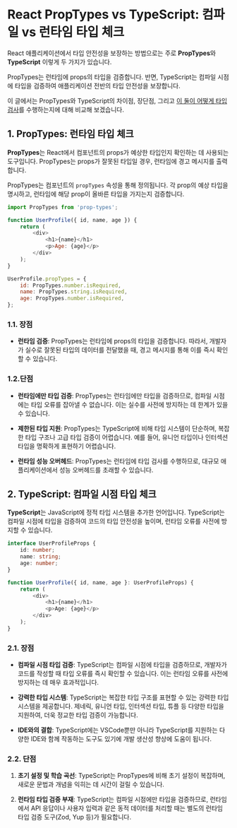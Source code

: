 # React PropTypes vs TypeScript: 컴파일 vs 런타임 타입 체크

React 애플리케이션에서 타입 안전성을 보장하는 방법으로는 주로 **PropTypes**와 **TypeScript** 이렇게 두 가지가 있습니다.

PropTypes는 런타임에 props의 타입을 검증합니다. 반면, TypeScript는 컴파일 시점에 타입을 검증하여 애플리케이션 전반의 타입 안전성을 보장합니다.
 
이 글에서는 PropTypes와 TypeScript의 차이점, 장단점, 그리고 [이 둘이 어떻게 타입 검사](https://devwiki.co.kr/post/typescript-compile-and-runtime)를 수행하는지에 대해 비교해 보겠습니다.

## 1. PropTypes: 런타임 타입 체크

**PropTypes**는 React에서 컴포넌트의 props가 예상한 타입인지 확인하는 데 사용되는 도구입니다.
 PropTypes는 props가 잘못된 타입일 경우, 런타임에 경고 메시지를 출력합니다.

PropTypes는 컴포넌트의 `propTypes` 속성을 통해 정의됩니다. 각 prop의 예상 타입을 명시하고, 런타임에 해당 prop이 올바른 타입을 가지는지 검증합니다.

```javascript
import PropTypes from 'prop-types';

function UserProfile({ id, name, age }) {
    return (
        <div>
            <h1>{name}</h1>
            <p>Age: {age}</p>
        </div>
    );
}

UserProfile.propTypes = {
    id: PropTypes.number.isRequired,
    name: PropTypes.string.isRequired,
    age: PropTypes.number.isRequired,
};
```

### 1.1. 장점

- **런타임 검증**: PropTypes는 런타임에 props의 타입을 검증합니다. 따라서, 개발자가 실수로 잘못된 타입의 데이터를 전달했을 때, 경고 메시지를 통해 이를 즉시 확인할 수 있습니다.

### 1.2.단점

- **런타임에만 타입 검증**: PropTypes는 런타임에만 타입을 검증하므로, 컴파일 시점에는 타입 오류를 잡아낼 수 없습니다. 이는 실수를 사전에 방지하는 데 한계가 있을 수 있습니다.

- **제한된 타입 지원**: PropTypes는 TypeScript에 비해 타입 시스템이 단순하며, 복잡한 타입 구조나 고급 타입 검증이 어렵습니다. 예를 들어, 유니언 타입이나 인터섹션 타입을 명확하게 표현하기 어렵습니다.

- **런타임 성능 오버헤드**: PropTypes는 런타임에 타입 검사를 수행하므로, 대규모 애플리케이션에서 성능 오버헤드를 초래할 수 있습니다.

## 2. TypeScript: 컴파일 시점 타입 체크

**TypeScript**는 JavaScript에 정적 타입 시스템을 추가한 언어입니다.
TypeScript는 컴파일 시점에 타입을 검증하여 코드의 타입 안전성을 높이며, 런타임 오류를 사전에 방지할 수 있습니다.

```typescript
interface UserProfileProps {
    id: number;
    name: string;
    age: number;
}

function UserProfile({ id, name, age }: UserProfileProps) {
    return (
        <div>
            <h1>{name}</h1>
            <p>Age: {age}</p>
        </div>
    );
}
```

### 2.1. 장점

- **컴파일 시점 타입 검증**: TypeScript는 컴파일 시점에 타입을 검증하므로, 개발자가 코드를 작성할 때 타입 오류를 즉시 확인할 수 있습니다. 이는 런타임 오류를 사전에 방지하는 데 매우 효과적입니다.

- **강력한 타입 시스템**: TypeScript는 복잡한 타입 구조를 표현할 수 있는 강력한 타입 시스템을 제공합니다. 제네릭, 유니언 타입, 인터섹션 타입, 튜플 등 다양한 타입을 지원하여, 더욱 정교한 타입 검증이 가능합니다.

- **IDE와의 결합**: TypeScript에는 VSCode뿐만 아니라 TypeScript를 지원하는 다양한 IDE와 함께 작동하는 도구도 있기에 개발 생산성 향상에 도움이 됩니다.

### 2.2. 단점

1. **초기 설정 및 학습 곡선**: TypeScript는 PropTypes에 비해 초기 설정이 복잡하며, 새로운 문법과 개념을 익히는 데 시간이 걸릴 수 있습니다.

2. **런타임 타입 검증 부재**: TypeScript는 컴파일 시점에만 타입을 검증하므로, 런타임에서 API 응답이나 사용자 입력과 같은 동적 데이터를 처리할 때는 별도의 런타임 타입 검증 도구(Zod, Yup 등)가 필요합니다.